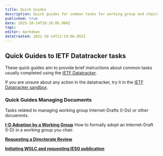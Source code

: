 ```yaml
---
title: Quick Guides
description: Quick guides for common tasks for working group and chairs.
published: true
date: 2025-10-14T18:16:05.906Z
tags: 
editor: markdown
dateCreated: 2022-10-14T13:19:06.055Z
---
```


## Quick Guides to IETF Datatracker tasks
These quick guides aim to provide brief instructions about common tasks usually completed using the [IETF Datatracker](https://datatracker.ietf.org).

If you are unsure about any action in the datatracker, try it in the [IETF Datatracker sandbox](/datatracker-sandbox).

### Quick Guides Managing Documents
Tasks related to managing working group Internet-Drafts (I-Ds) or other docuemnts.

**[I-D Adoption by a Working Group](/documents/i-d-adoption)**
How to formally adopt an Internet-Draft (I-D) in a working group you chair.

**[Requesting a Directorate Review](/documents/directorate-review)**

**[Initiating WGLC and requesting IESG publication](/documents/requesting-publication)**
